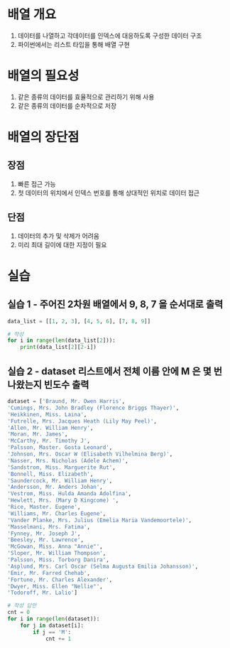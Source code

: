 # 배열 개요
1. 데이터를 나열하고 각데이터를 인덱스에 대응하도록 구성한 데이터 구조
2. 파이썬에서는 리스트 타입을 통해 배열 구현

# 배열의 필요성
1. 같은 종류의 데이터를 효율적으로 관리하기 위해 사용
2. 같은 종류의 데이터를 순차적으로 저장

# 배열의 장단점
## 장점
1. 빠른 접근 가능
2. 첫 데이터의 위치에서 인덱스 번호를 통해 상대적인 위치로 데이터 접근

## 단점
1. 데이터의 추가 및 삭제가 어려움
2. 미리 최대 길이에 대한 지정이 필요

# 실습
## 실습 1 - 주어진 2차원 배열에서 9, 8, 7 을 순서대로 출력
~~~python
data_list = [[1, 2, 3], [4, 5, 6], [7, 8, 9]]
~~~
~~~python
# 작성 
for i in range(len(data_list[2])):
    print(data_list[2][2-i])
~~~
## 실습 2 - dataset 리스트에서 전체 이름 안에 M 은 몇 번 나왔는지 빈도수 출력
~~~python
dataset = ['Braund, Mr. Owen Harris',
'Cumings, Mrs. John Bradley (Florence Briggs Thayer)',
'Heikkinen, Miss. Laina',
'Futrelle, Mrs. Jacques Heath (Lily May Peel)',
'Allen, Mr. William Henry',
'Moran, Mr. James',
'McCarthy, Mr. Timothy J',
'Palsson, Master. Gosta Leonard',
'Johnson, Mrs. Oscar W (Elisabeth Vilhelmina Berg)',
'Nasser, Mrs. Nicholas (Adele Achem)',
'Sandstrom, Miss. Marguerite Rut',
'Bonnell, Miss. Elizabeth',
'Saundercock, Mr. William Henry',
'Andersson, Mr. Anders Johan',
'Vestrom, Miss. Hulda Amanda Adolfina',
'Hewlett, Mrs. (Mary D Kingcome) ',
'Rice, Master. Eugene',
'Williams, Mr. Charles Eugene',
'Vander Planke, Mrs. Julius (Emelia Maria Vandemoortele)',
'Masselmani, Mrs. Fatima',
'Fynney, Mr. Joseph J',
'Beesley, Mr. Lawrence',
'McGowan, Miss. Anna "Annie"',
'Sloper, Mr. William Thompson',
'Palsson, Miss. Torborg Danira',
'Asplund, Mrs. Carl Oscar (Selma Augusta Emilia Johansson)',
'Emir, Mr. Farred Chehab',
'Fortune, Mr. Charles Alexander',
'Dwyer, Miss. Ellen "Nellie"',
'Todoroff, Mr. Lalio']
~~~
~~~python
# 작성 답안
cnt = 0
for i in range(len(dataset)):
    for j in dataset[i]:
        if j == 'M':
            cnt += 1
~~~
